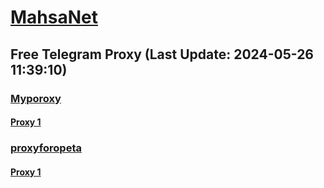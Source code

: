 
# [MahsaNet](https://t.me/mahsa_net)
## Free Telegram Proxy (Last Update: 2024-05-26 11:39:10)
### [Myporoxy](https://t.me/Myporoxy)
#### [Proxy 1](tg://proxy?server=cloudflare.com.nokia.com.co.uk.do_yo.want_to.clash_with.this.www.microsoft.com.there_is_no.place_like.localhost.www.bing.com.count_with_me.cyou.net.digikala.com.msn.com.bsi.ir.enamad.ir.now_sudo.again_to_fight.everyone.i_am.the_internet.ramcover.sbs.&port=7667&secret=FpABAiIBhwH8AwOG42xL3Q==)
### [proxyforopeta](https://t.me/proxyforopeta)
#### [Proxy 1](tg://proxy?server=193.151.149.184&port=52&secret=7jx4WY24DU2BHxokGC-SB15kb3dubG9hZGhhLmNvbQ%3D%3D)

    